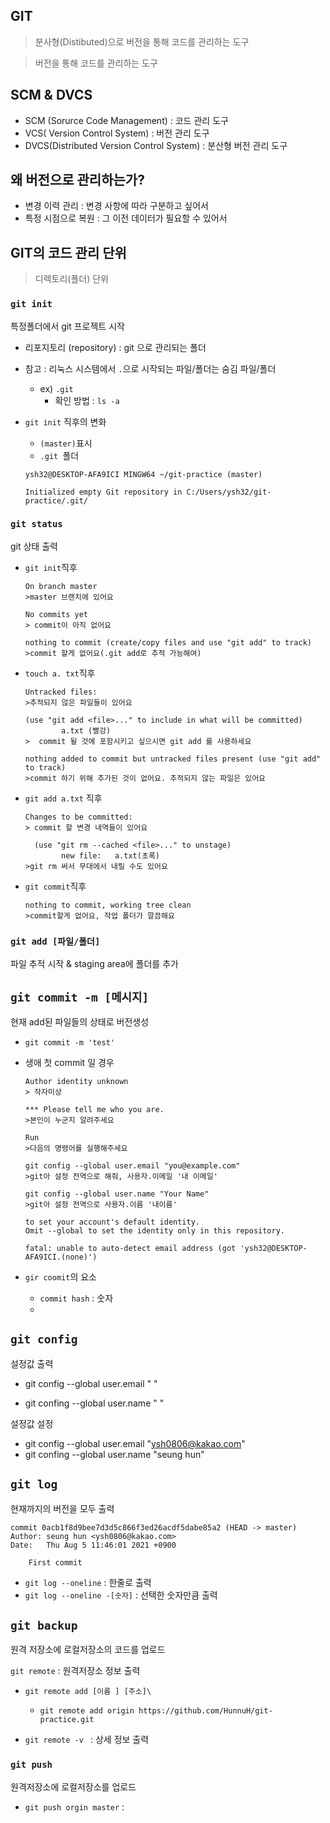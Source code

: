 ## GIT

> 분사형(Distibuted)으로 버전을 통해 코드를 관리하는 도구

> 버전을 통해 코드를 관리하는 도구



## SCM & DVCS

- SCM (Sorurce Code Management) : 코드 관리 도구
- VCS( Version Control System) : 버전 관리 도구
- DVCS(Distributed Version Control System) : 분산형 버전 관리 도구



## 왜 버전으로 관리하는가?

- 변경 이력 관리 :  변경 사항에 따라 구분하고 싶어서
- 특정 시점으로 복원  : 그 이전 데이터가 필요할 수 있어서



## GIT의 코드 관리 단위

> 디렉토리(폴더) 단위



### `git init`

특정폴더에서 git 프로젝트 시작

- 리포지토리 (repository) : git 으로 관리되는 폴더

- 참고 : 리눅스 시스템에서 `.`으로 시작되는 파일/폴더는 숨김 파일/폴더

  - ex) `.git`
    - 확인 방법 : `ls -a` 

- `git init` 직후의 변화

  - `(master)`표시
  - `.git `폴더

  ```
  ysh32@DESKTOP-AFA9ICI MINGW64 ~/git-practice (master)
  ```

  ``` 
  Initialized empty Git repository in C:/Users/ysh32/git-practice/.git/
  ```

  

### `git status`

git 상태 출력

- `git init`직후

  ```
  On branch master
  >master 브랜치에 있어요
  
  No commits yet
  > commit이 아직 없어요
  
  nothing to commit (create/copy files and use "git add" to track)
  >commit 할게 없어요(.git add로 추적 가능해여)
  ```

- `touch a. txt`직후

  ``` 
  Untracked files:
  >추적되지 않은 파일들이 있어요
  
  (use "git add <file>..." to include in what will be committed)
          a.txt (빨강)
  >  commit 될 것에 포함시키고 싶으시면 git add 를 사용하세요   
  
  nothing added to commit but untracked files present (use "git add" to track)
  >commit 하기 위해 추가된 것이 없어요. 추적되지 않는 파일은 있어요
  ```

- `git add a.txt` 직후

  ```
  Changes to be committed:
  > commit 할 변경 내역들이 있어요
  
    (use "git rm --cached <file>..." to unstage)
          new file:   a.txt(초록)
  >git rm 써서 무대에서 내릴 수도 있어요
  ```

- `git commit`직후

   ````
   nothing to commit, working tree clean
   >commit할게 없어요, 작업 폴더가 깔끔해요
   ````

  

### `git add [파일/폴더]`

파일 추적 시작 & staging  area에 폴더를 추가



## `git commit -m [메시지]`

현재 add된 파일들의 상태로 버전생성

- `git commit -m 'test'`

- 생애 첫 commit 일 경우

  ```
  Author identity unknown
  > 작자미상
  
  *** Please tell me who you are.
  >본인이 누군지 알려주세요
  
  Run
  >다음의 명령어를 실행해주세요
  
  git config --global user.email "you@example.com"
  >git아 설정 전역으로 해줘, 사용자.이메일 '내 이메일'
  
  git config --global user.name "Your Name"
  >git아 설정 전역으로 사용자.이름 '내이름'
  
  to set your account's default identity.
  Omit --global to set the identity only in this repository.
  
  fatal: unable to auto-detect email address (got 'ysh32@DESKTOP-AFA9ICI.(none)')
  
  ```

- `gir coomit`의 요소
  - `commit hash` : 숫자
  - 

## `git config`

설정값 출력

- git config --global user.email "  "

- git confing --global user.name "  "



설정값 설정

- git config --global user.email "ysh0806@kakao.com"
- git confing --global user.name "seung hun"



## `git log`

현재까지의 버전을 모두 출력

``` 
commit 0acb1f8d9bee7d3d5c866f3ed26acdf5dabe85a2 (HEAD -> master)
Author: seung hun <ysh0806@kakao.com>
Date:   Thu Aug 5 11:46:01 2021 +0900

    First commit
```

- `git log --oneline` : 한줄로 출력
- `git log --oneline -[숫자]` : 선택한 숫자만큼 출력





## `git backup`

원격 저장소에 로컬저장소의 코드를 업로드

`git remote` : 원격저장소 정보 출력

- `git remote add [이름 ] [주소]\ ` 

  - `git remote add origin https://github.com/HunnuH/git-practice.git`

- `git remote -v ` : 상세 정보 출력

  

### `git push`

원격저장소에 로컬저장소를 업로드

- `git push orgin master` :  

